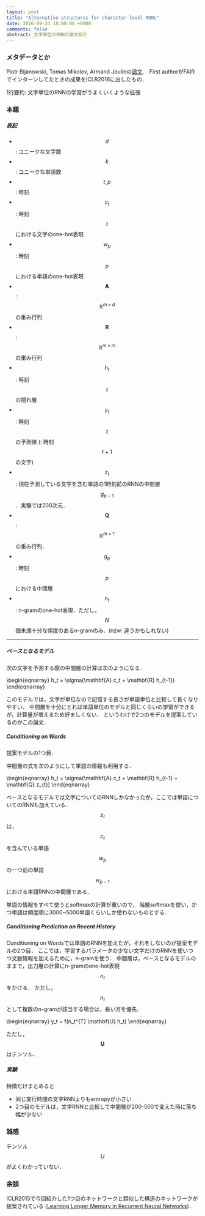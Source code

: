```yaml
---
layout: post
title: "Alternative structures for character-level RNNs"
date: 2016-09-24 18:00:00 +0900
comments: false
abstract: 文字単位のRNNの論文紹介
---
```


### メタデータとか

Piotr Bijanowski, Tomas Mikolov, Armand Joulinの[論文](https://research.facebook.com/publications/alternative-structures-for-character-level-rnns/)．
First authorがFAIRでインターンしてたときの成果をICLR2016に出したもの．

1行要約:
文字単位のRNNの学習がうまくいくような拡張

### 本題

##### 表記

- $$d$$ : ユニークな文字数
- $$k$$ : ユニークな単語数
- $$t, p$$ : 時刻
- $$c_t$$ : 時刻 $$t$$ における文字のone-hot表現
- $$w_p$$ : 時刻 $$p$$ における単語のone-hot表現
- $$\mathbf{A}$$ : $$ \mathbb{R}^{ m \times d} $$ の重み行列
- $$\mathbf{R}$$ : $$ \mathbb{R}^{ m \times m} $$ の重み行列
- $$h_t$$ : 時刻 $$t$$ の隠れ層
- $$y_t$$ : 時刻 $$t$$ の予測値 (: 時刻 $$t+1$$ の文字)
- $$z_t$$ : 現在予測している文字を含む単語の1時刻前のRNNの中間層$$g_{p-1}$$．実験では200次元．
- $$\mathbf{Q}$$ : $$ \mathbb{R}^{ m \times ?} $$ の重み行列．
- $$g_p$$ : 時刻 $$p$$ における中間層
- $$n_t$$ : n-gramのone-hot表現．ただし，$$N$$ 個未満十分な頻度のあるn-gramのみ．(nzw: 違うかもしれない)

----

##### ベースとなるモデル

次の文字を予測する際の中間層の計算は次のようになる．

\begin{eqnarray}
h_t = \sigma(\mathbf{A} c_t + \mathbf{R} h_{t-1})
\end{eqnarray}

このモデルでは，文字が単位なので記憶する長さが単語単位と比較して長くなりやすい．
中間層を十分にとれば単語単位のモデルと同じくらいの学習ができるが，計算量が増えるため好ましくない．
というわけで2つのモデルを提案しているのがこの論文．

##### Conditioning on Words

提案モデルの1つ目．

中間層の式を次のようにして単語の情報も利用する．

\begin{eqnarray}
h_t = \sigma(\mathbf{A} c_t + \mathbf{R} h_{t-1} + \mathbf{Q} z_{t})
\end{eqnarray}

ベースとなるモデルでは文字についてのRNNしかなかったが，ここでは単語についてのRNNも加えている．
$$z_{t}$$ は，$$c_{t}$$ を含んでいる単語 $$w_p$$ の一つ前の単語 $$w_{p-1}$$ における単語RNNの中間層である．

単語の情報をすべて使うとsoftmaxの計算が重いので，
階層softmaxを使い，かつ単語は頻度順に3000~5000単語くらいしか使わないものとする．

##### Conditioning Prediction on Recent History

Conditioning on Wordsでは単語のRNNを加えたが，それをしないのが提案モデルの2つ目．
ここでは，学習するパラメータの少ない文字だけのRNNを使いつつ文脈情報を加えるために，n-gramを使う．
中間層は，ベースとなるモデルのままで，出力層の計算にn-gramのone-hot表現 $$n_t$$ をかける．
ただし，$$n_t$$ として複数のn-gramが該当する場合は，長い方を優先．

\begin{eqnarray}
y_t = f(n_t^{T} \mathbf{U} h_t)
\end{eqnarray}

ただし，$$\mathbf{U}$$ はテンソル．

##### 実験

特徴だけまとめると

- 同じ実行時間の文字RNNよりもentropyが小さい
- 2つ目のモデルは，文字RNNと比較して中間層が200-500で変えた時に落ち幅が少ない

### 雑感

テンソル $$U$$ がよくわかっていない．

### 余談

ICLR2015で今回紹介した1つ目のネットワークと類似した構造のネットワークが提案されている
([Learning Longer Memory in Recurrent Neural Networks](https://research.facebook.com/publications/learning-longer-memory-in-recurrent-neural-networks/))．
